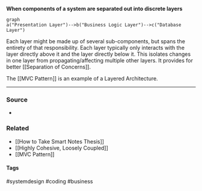 **When components of a system are separated out into discrete layers**

```mermaid
graph 
a("Presentation Layer")-->b("Business Logic Layer")-->c("Database Layer")
```

Each layer might be made up of several sub-components, but spans the entirety of that responsibility. Each layer typically only interacts with the layer directly above it and the layer directly below it. This isolates changes in one layer from propagating/affecting multiple other layers. It provides for better [[Separation of Concerns]].

The [[MVC Pattern]] is an example of a Layered Architecture.

---
### Source
- 

### Related
- [[How to Take Smart Notes Thesis]]
- [[Highly Cohesive, Loosely Coupled]]
- [[MVC Pattern]]

#### Tags
#systemdesign #coding #business 
